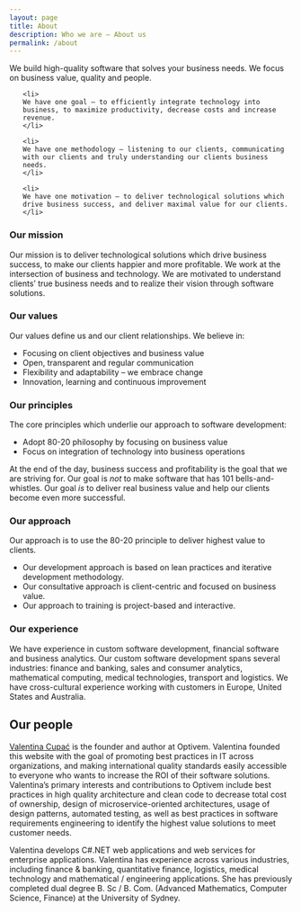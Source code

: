 ```yaml
---
layout: page
title: About
description: Who we are – About us
permalink: /about
---
```


<p>
We build high-quality software that solves your business needs. We focus on business value, quality and people.
</p>

<ul>

	<li>
	We have one goal – to efficiently integrate technology into business, to maximize productivity, decrease costs and increase revenue.
	</li>
	
	<li>
	We have one methodology – listening to our clients, communicating with our clients and truly understanding our clients business needs.
	</li>
	
	<li>
	We have one motivation – to deliver technological solutions which drive business success, and deliver maximal value for our clients.
	</li>			
	

</ul>

	
<h3>Our mission</h3>

<p>Our mission is to deliver technological solutions which drive business success, to make our clients happier and more profitable. We work at the intersection of business and technology. We are motivated to understand clients’ true business needs and to realize their vision through software solutions.</p>

<h3>Our values</h3>

<p>Our values define us and our client relationships. We believe in:</p>
<ul>
<li>Focusing on client objectives and business value</li>
<li>Open, transparent and regular communication</li>
<li>Flexibility and adaptability – we embrace change</li>
<li>Innovation, learning and continuous improvement</li>
</ul>


<h3>Our principles</h3>

<p>The&nbsp;core principles which underlie our approach to software development:</p>
<ul>
<li>Adopt&nbsp;80-20 philosophy&nbsp;by focusing on business value</li>
<li>Focus on integration of technology into business operations</li>
</ul>
<p>At the end of the day, business success and profitability is the goal that we are striving for. Our goal is <em>not</em> to make software that has 101 bells-and-whistles. Our goal <em>is</em> to deliver real business value and help&nbsp;our clients become even more successful.</p>

<h3>Our approach</h3>

<p>Our approach is to use the 80-20 principle to deliver highest value to clients.</p>
<ul>
<li>Our development approach is based on lean practices and iterative development methodology.</li>
<li>Our consultative approach is client-centric and focused on business value.</li>
<li>Our approach to training is project-based and&nbsp;interactive.</li>
</ul>
		

<h3>Our experience</h3>

<p>We have experience in custom software development, financial software and business analytics. Our custom software development spans several industries: finance and banking, sales and consumer analytics, mathematical computing, medical technologies, transport and logistics. We have cross-cultural experience working with customers in Europe, United States and Australia.</p>
		

<h2>Our people</h2>

<!-- TODO: VC: Check loop below -->

<!--

<ul>
    {% for author in site.data.authors %}
    <li>
        {{ author.name }}
    </li>
    {% endfor %}
</ul>

-->

<!-- Valentina Cupac -->

<a href="https://www.linkedin.com/in/valentinacupac/" target="_blank">Valentina Cupać</a> is the founder and author at Optivem. Valentina founded this website with the goal of promoting best practices in IT across organizations, and making international quality standards easily accessible to everyone who wants to increase the ROI of their software solutions. Valentina’s primary interests and contributions to Optivem include best practices in high quality architecture and clean code to decrease total cost of ownership, design of microservice-oriented architectures, usage of design patterns, automated testing, as well as best practices in software requirements engineering to identify the highest value solutions to meet customer needs. 

Valentina develops C#.NET web applications and web services for enterprise applications. Valentina has experience across various industries, including finance & banking, quantitative finance, logistics, medical technology and mathematical / engineering applications. She has previously completed dual degree B. Sc / B. Com. (Advanced Mathematics, Computer Science, Finance) at the University of Sydney. 




